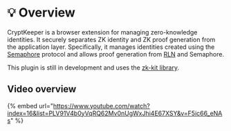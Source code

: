 # 💡 Overview

CryptKeeper is a browser extension for managing zero-knowledge identities. It securely separates ZK identity and ZK proof generation from the application layer. Specifically, it manages identities created using the [Semaphore](https://semaphore.appliedzkp.org/) protocol and allows proof generation from [RLN](https://github.com/Rate-Limiting-Nullifier/) and Semaphore.

&#x20;This plugin is still in development and uses the [zk-kit library](https://github.com/appliedzkp/zk-kit).

## Video overview

{% embed url="https://www.youtube.com/watch?index=16&list=PLV91V4b0yVqRQ62Mv0nUgWxJhi4E67XSY&v=F5ic66_eNAs" %}
